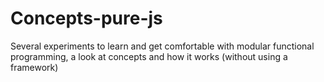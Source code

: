 # Concepts-pure-js

Several experiments to learn and get comfortable with modular functional programming, a look at concepts and how it works (without using a framework)
